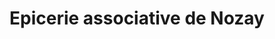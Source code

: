 ---
title: "Epicerie associative de Nozay"
url: /nozay/epicerie-associative-de-nozay/
shop: Lebensmittel
---